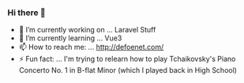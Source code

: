 ### Hi there 👋

- 🔭 I’m currently working on ... Laravel Stuff
- 🌱 I’m currently learning ... Vue3
- 📫 How to reach me: ... http://defoenet.com/
- ⚡ Fun fact: ... I'm trying to relearn how to play Tchaikovsky's Piano Concerto No. 1 in B-flat Minor (which I played back in High School)
